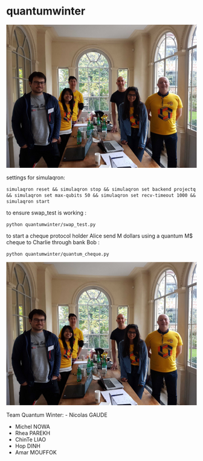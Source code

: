 # quantumwinter

<img src="figures/team.jpg" alt="title" width="600"/>

settings for simulaqron:
```
simulaqron reset && simulaqron stop && simulaqron set backend projectq && simulaqron set max-qubits 50 && simulaqron set recv-timeout 1000 && simulaqron start
```

to ensure swap_test is working :
```
python quantumwinter/swap_test.py
```

to start a cheque protocol holder Alice send M dollars using a quantum M$ cheque to Charlie through bank Bob  :
```
python quantumwinter/quantum_cheque.py
```

<img src="figures/team.jpg" alt="team" width="600"/>

Team Quantum Winter:                                                                                                   - Nicolas GAUDE
- Michel NOWA
- Rhea PAREKH
- ChinTe LIAO
- Hop DINH
- Amar MOUFFOK
